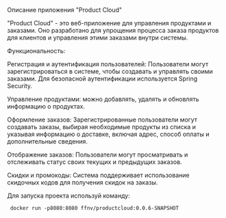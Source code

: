Описание приложения "Product Cloud"

"Product Cloud" - это веб-приложение для управления продуктами и заказами. Оно разработано для упрощения процесса заказа продуктов для клиентов и управления этими заказами внутри системы.

Функциональность:

Регистрация и аутентификация пользователей: Пользователи могут зарегистрироваться в системе, чтобы создавать и управлять своими заказами. Для безопасной аутентификации используется Spring Security.

Управление продуктами: можно добавлять, удалять и обновлять информацию о продуктах.

Оформление заказов: Зарегистрированные пользователи могут создавать заказы, выбирая необходимые продукты из списка и указывая информацию о доставке, включая адрес, способ оплаты и дополнительные сведения.

Отображение заказов: Пользователи могут просматривать и отслеживать статус своих текущих и предыдущих заказов.

Скидки и промокоды: Система поддерживает использование скидочных кодов для получения скидок на заказы.

Для запуска проекта используй команду:
```shell
 docker run -p8080:8080 ffnv/productcloud:0.0.6-SNAPSHOT 
```          